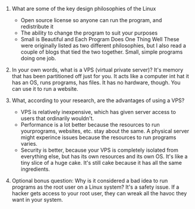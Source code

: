 <!-- 9.1 Release 1 -->

1.	What are some of the key design philosophies of the Linux 
	-	Open source license so anyone can run the program, and redistribute it
	- 	The ability to change the program to suit your purposes
	-	Small is Beautiful and Each Program Does One Thing Well
		These were originally listed as two different philosophies, but I also read a couple of blogs that tied the two together. Small, simple programs doing one job.

2.	In your own words, what is a VPS (virtual private server)?
		It's memory that has been partitioned off just for you. It acts like a computer int hat it has an OS, runs programs, has files. It has no hardware, though.
		You can use it to run a website.

3.	What, according to your research, are the advantages of using a VPS?
	-	VPS is relatively inexpensive, which has given  server access to users that 		ordinarily wouldn't.
	-	Performance is a lot better because the resources to run yourprograms, websites, 
		etc. stay about the same. A physical server might experince issues because the resources to run programs varies.
	-	Security is better, because your VPS is completely isolated from everything 		else, but has its own resources and its own OS. It's like a tiny slice of a huge 
		cake. It's still cake because it has all the same ingredients.

4.	Optional bonus question: 
	Why is it considered a bad idea to run programs as the root user on a Linux system?
		It's a safety issue. If a hacker gets access to your root user, they can wreak all the havoc they want in your system.